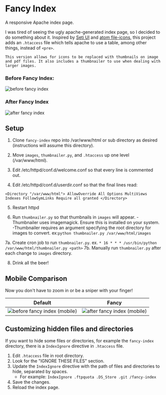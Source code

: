 # Fancy Index

A responsive Apache index page.

I was tired of seeing the ugly apache-generated index page, so I decided to do something about it. Inspired by [Seti UI](https://github.com/jesseweed/seti-ui) and [atom file-icons](https://github.com/file-icons/atom), this project adds an `.htaccess` file which tells apache to use a table, among other things, instead of `<pre>`.

`This version allows for icons to be replaced with thumbnails on image and pdf files. It also includes a thumbnailer to use when dealing with larger images.`

### Before Fancy Index:
![before fancy index](before.png)

### After Fancy Index
![after fancy index](after.png)


## Setup

1. Clone `fancy-index` repo into /var/www/html or sub directory as desired (instructions will assume this directory).

2. Move `images`, `thumbnailer.py`, and `.htaccess` up one level (/var/www/html).

3. Edit /etc/httpd/conf.d/welcome.conf so that every line is commented out.

4. Edit /etc/httpd/conf.d/userdir.conf so that the final lines read:

`<Directory "/var/www/html">
    AllowOverride All
    Options MultiViews Indexes FollowSymLinks
    Require all granted
</Directory>`

5. Restart httpd

6. Run `thumbnailer.py` so that thumbnails in `images` will appear. 
-Thumbnailer uses imagemagick. Ensure this is installed on your system.
-Thumbnailer requires an argument specifying the root directory for images to convert. 
ex:`python thumbnailer.py /var/www/html/images`

7a. Create cron job to run `thumbnailer.py`.
      ex.  `* 16 * * * /usr/bin/python /var/www/html/thumbnailer.py <path>`
7b. Manually run `thumbnailer.py` after each change to `images` directory.

8. Drink all the beer!

## Mobile Comparison

Now you don't have to zoom in or be a sniper with your finger!

| Default  | Fancy  |
|:--------:|:------:|
|![before fancy index (mobile)](before_mobile.png)  |  ![after fancy index (mobile)](after_mobile.png)|

## Customizing hidden files and directories

If you want to hide some files or directories, for example the `fancy-index` directory, there is a `IndexIgnore` directive in `.htaccess` file.

1. Edit `.htaccess` file in root directory.
2. Look for the "IGNORE THESE FILES" section.
3. Update the `IndexIgnore` directive with the path of files and directories to hide, separated by spaces.
	* For example: `IndexIgnore .ftpquota .DS_Store .git /fancy-index`
4. Save the changes.
5. Reload the index page.
